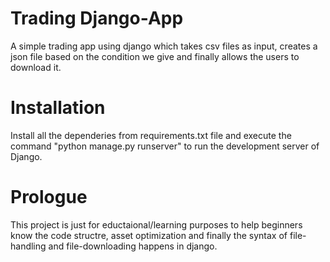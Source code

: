 # Trading Django-App
A simple trading app using django which takes csv files as input, creates a json file based on the condition we give and finally allows the users to download it.

# Installation
Install all the dependeries from requirements.txt file and execute the command "python manage.py runserver" to run the development server of Django.

# Prologue
This project is just for eductaional/learning purposes to help beginners know the code structre, asset optimization and finally the syntax of file-handling and file-downloading happens in django.
